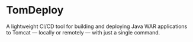 # TomDeploy
A lightweight CI/CD tool for building and deploying Java WAR applications to Tomcat — locally or remotely — with just a single command.
